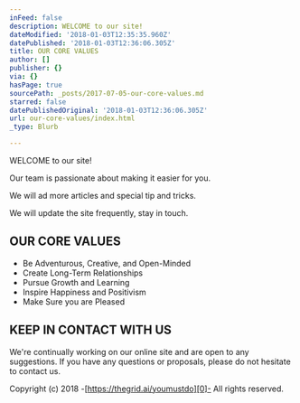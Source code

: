 ```yaml
---
inFeed: false
description: WELCOME to our site!
dateModified: '2018-01-03T12:35:35.960Z'
datePublished: '2018-01-03T12:36:06.305Z'
title: OUR CORE VALUES
author: []
publisher: {}
via: {}
hasPage: true
sourcePath: _posts/2017-07-05-our-core-values.md
starred: false
datePublishedOriginal: '2018-01-03T12:36:06.305Z'
url: our-core-values/index.html
_type: Blurb

---
```

WELCOME to our site!

Our team is passionate about making it easier for you.

We will ad more articles and special tip and tricks.

We will update the site frequently, stay in touch.

## OUR CORE VALUES

* Be Adventurous, Creative, and Open-Minded
* Create Long-Term Relationships 
* Pursue Growth and Learning
* Inspire Happiness and Positivism
* Make Sure you are Pleased

## KEEP IN CONTACT WITH US

We're continually working on our online site and are open to any suggestions. If you have any questions or proposals, please do not hesitate to contact us.

Copyright (c) 2018 -[https://thegrid.ai/youmustdo][0]- All rights reserved.

[0]: https://thegrid.ai/youmustdo